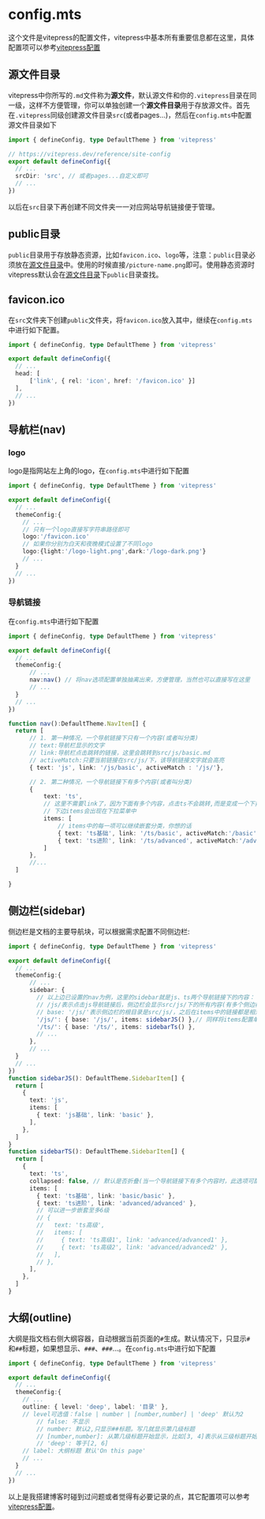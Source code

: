 # config.mts

这个文件是vitepress的配置文件，vitepress中基本所有重要信息都在这里，具体配置项可以参考[vitepress配置](https://vitepress.dev/zh/reference/default-theme-config)

## 源文件目录
vitepress中你所写的`.md`文件称为**源文件**，默认源文件和你的`.vitepress`目录在同一级，这样不方便管理，你可以单独创建一个**源文件目录**用于存放源文件。首先在`.vitepress`同级创建源文件目录`src`(或者pages...)，然后在`config.mts`中配置源文件目录如下
```ts
import { defineConfig, type DefaultTheme } from 'vitepress'

// https://vitepress.dev/reference/site-config
export default defineConfig({
  // ...
  srcDir: 'src', // 或者pages...自定义即可
  // ...
})
```
以后在`src`目录下再创建不同文件夹一一对应网站导航链接便于管理。

## public目录
`public`目录用于存放静态资源，比如`favicon.ico`、`logo`等，注意：`public`目录必须放在[源文件目录](#源文件目录)中。使用的时候直接`/picture-name.png`即可。使用静态资源时vitepress默认会在[源文件目录](#源文件目录)下`public`目录查找。

## favicon.ico
在`src`文件夹下创建`public`文件夹，将`favicon.ico`放入其中，继续在`config.mts`中进行如下配置。
```ts
import { defineConfig, type DefaultTheme } from 'vitepress'

export default defineConfig({
  // ...
  head: [
      ['link', { rel: 'icon', href: '/favicon.ico' }]
  ],
  // ...
})
```

## 导航栏(nav)

### logo

logo是指网站左上角的logo，在`config.mts`中进行如下配置

```ts
import { defineConfig, type DefaultTheme } from 'vitepress'

export default defineConfig({
  // ...
  themeConfig:{
    // ...
    // 只有一个logo直接写字符串路径即可
    logo:'/favicon.ico' 
    // 如果你分别为白天和夜晚模式设置了不同logo
    logo:{light:'/logo-light.png',dark:'/logo-dark.png'} 
    // ...
  }
  // ...
})
```

### 导航链接

在`config.mts`中进行如下配置

```ts
import { defineConfig, type DefaultTheme } from 'vitepress'

export default defineConfig({
  // ...
  themeConfig:{
      // ...
      nav:nav() // 将nav选项配置单独抽离出来，方便管理，当然也可以直接写在这里
      // ...
  }
  // ...
})

function nav():DefaultTheme.NavItem[] {
  return [
      // 1. 第一种情况，一个导航链接下只有一个内容(或者叫分类)
      // text:导航栏显示的文字
      // link:导航栏点击跳转的链接，这里会跳转到src/js/basic.md
      // activeMatch:只要当前链接在src/js/下，该导航链接文字就会高亮
      { text: 'js', link: '/js/basic', activeMatch : '/js/'},

      // 2. 第二种情况，一个导航链接下有多个内容(或者叫分类)
      {
          text: 'ts',
          // 这里不需要link了，因为下面有多个内容，点击ts不会跳转,而是变成一个下拉菜单
          // 下边items会出现在下拉菜单中
          items: [
              // items中的每一项可以继续嵌套分类，你想的话
              { text: 'ts基础', link: '/ts/basic', activeMatch:'/basic' },
              { text: 'ts进阶', link: '/ts/advanced', activeMatch:'/advanced' },
          ]
      },
      //...
  ]

}
```

## 侧边栏(sidebar)
侧边栏是文档的主要导航块，可以根据需求配置不同侧边栏:
```ts
import { defineConfig, type DefaultTheme } from 'vitepress'

export default defineConfig({
  // ...
  themeConfig:{
      // ...
      sidebar: {
        // 以上边已设置的nav为例，这里的sidebar就是js、ts两个导航链接下的内容：
        // /js/表示点击js导航链接后，侧边栏会显示src/js/下的所有内容(有多个侧边栏需要这样配置)
        // base: '/js/'表示侧边栏的根目录是src/js/，之后在items中的链接都是相对于src/js/的
        '/js/': { base: '/js/', items: sidebarJS() },// 同样将items配置单独抽离出来
        '/ts/': { base: '/ts/', items: sidebarTs() },
        // ...
      }, 
      // ...
  }
  // ...
})
function sidebarJS(): DefaultTheme.SidebarItem[] {
  return [
    {
      text: 'js',
      items: [
        { text: 'js基础', link: 'basic' },
      ],
    },
  ]
}
function sidebarTS(): DefaultTheme.SidebarItem[] {
  return [
    {
      text: 'ts',
      collapsed: false, // 默认是否折叠(当一个导航链接下有多个内容时，此选项可配置)
      items: [
        { text: 'ts基础', link: 'basic/basic' },
        { text: 'ts进阶', link: 'advanced/advanced' },
        // 可以进一步嵌套至多6级
        // {
        //   text: 'ts高级',
        //   items: [
        //     { text: 'ts高级1', link: 'advanced/advanced1' },
        //     { text: 'ts高级2', link: 'advanced/advanced2' },
        //   ],
        // },
      ],
    },
  ]
}

```

## 大纲(outline)
大纲是指文档右侧大纲容器，自动根据当前页面的`#`生成。默认情况下，只显示`#`和`##`标题，如果想显示、`###`、`###`...。在`config.mts`中进行如下配置
```ts
import { defineConfig, type DefaultTheme } from 'vitepress'

export default defineConfig({
  // ...
  themeConfig:{
    // ...
    outline: { level: 'deep', label: '目录' },
    // level可选值：false | number | [number,number] | 'deep' 默认为2
        // false: 不显示
        // number: 默认2,只显示##标题。写几就显示第几级标题
        // [number,number]: 从第几级标题开始显示，比如[3, 4]表示从三级标题开始显示，到四级标题结束
        // 'deep': 等于[2, 6]
    // label: 大纲标题 默认'On this page'
    // ...
  }
  // ...
})
```
以上是我搭建博客时碰到过问题或者觉得有必要记录的点，其它配置项可以参考[vitepress配置](https://vitepress.dev/zh/reference/default-theme-config)。